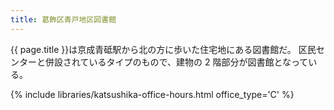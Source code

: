```yaml
---
title: 葛飾区青戸地区図書館
---
```


{{ page.title }}は京成青砥駅から北の方に歩いた住宅地にある図書館だ。
区民センターと併設されているタイプのもので、建物の 2 階部分が図書館となっている。

{% include libraries/katsushika-office-hours.html office_type='C' %}
